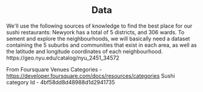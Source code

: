 <h1 align=center><font size = 5>Data</font></h1>
We'll use the following sources of knowledge to find the best place for our sushi restaurants:
Newyork has a total of 5 districts, and 306 wards. To sement and explore the neighbourhoods, we will basically need a dataset containing the 5 suburbs and communities that exist in each area, as well as the latitude and longitude coordinates of each neighbourhood.
https://geo.nyu.edu/catalog/nyu_2451_34572


From Foursquare Venues Categories - https://developer.foursquare.com/docs/resources/categories Sushi category Id - 4bf58dd8d48988d1d2941735


```python

```
